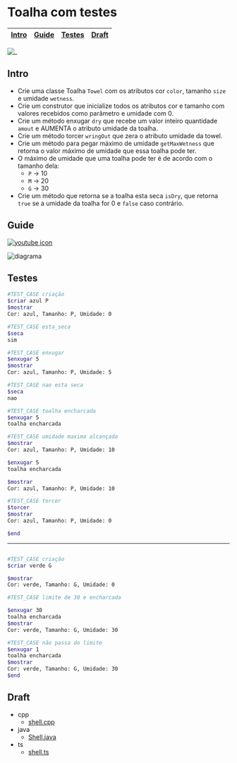 # Toalha com testes

<!-- toch -->
[Intro](#intro) | [Guide](#guide) | [Testes](#testes) | [Draft](#draft)
-- | -- | -- | --
<!-- toch -->

![_](https://raw.githubusercontent.com/qxcodepoo/arcade/master/base/enxugar/cover.jpg)

## Intro

- Crie uma classe Toalha `Towel` com os atributos cor `color`, tamanho `size` e umidade `wetness`.
- Crie um construtor que inicialize todos os atributos cor e tamanho com valores recebidos como parâmetro e umidade com 0.
- Crie um método enxugar `dry` que recebe um valor inteiro quantidade `amout` e AUMENTA o atributo umidade da toalha.
- Crie um método torcer `wringOut` que zera o atributo umidade da towel.
- Crie um método para pegar máximo de umidade `getMaxWetness` que retorna o valor máximo de umidade que essa toalha pode ter.
- O máximo de umidade que uma toalha pode ter é de acordo com o tamanho dela:
  - `P` -> 10
  - `M` -> 20
  - `G` -> 30
- Crie um método que retorna se a toalha esta seca `isDry`, que retorna `true` se a umidade da toalha for 0 e `false` caso contrário.

## Guide

[![youtube icon](https://raw.githubusercontent.com/qxcodepoo/arcade/master/base/enxugar/../youguide.png)](https://youtu.be/S956ep2PSzI?si=q9IYxafhWjaDVHTp)

![diagrama](https://raw.githubusercontent.com/qxcodepoo/arcade/master/base/enxugar/diagrama.png)

## Testes

```bash
#TEST_CASE criação
$criar azul P
$mostrar
Cor: azul, Tamanho: P, Umidade: 0

#TEST_CASE esta_seca
$seca
sim

#TEST_CASE enxugar
$enxugar 5
$mostrar
Cor: azul, Tamanho: P, Umidade: 5

#TEST_CASE nao esta seca
$seca
nao

#TEST_CASE toalha encharcada
$enxugar 5
toalha encharcada

#TEST_CASE umidade maxima alcançada
$mostrar
Cor: azul, Tamanho: P, Umidade: 10

$enxugar 5
toalha encharcada

$mostrar
Cor: azul, Tamanho: P, Umidade: 10

#TEST_CASE torcer
$torcer
$mostrar
Cor: azul, Tamanho: P, Umidade: 0

$end

```

---

```bash

#TEST_CASE criação
$criar verde G

$mostrar
Cor: verde, Tamanho: G, Umidade: 0

#TEST_CASE limite de 30 e encharcada

$enxugar 30
toalha encharcada
$mostrar
Cor: verde, Tamanho: G, Umidade: 30

#TEST_CASE não passa do limite
$enxugar 1
toalha encharcada
$mostrar
Cor: verde, Tamanho: G, Umidade: 30
$end
```

## Draft

<!-- links .cache/draft -->
- cpp
  - [shell.cpp](https://github.com/qxcodepoo/arcade/blob/master/base/enxugar/.cache/draft/cpp/shell.cpp)
- java
  - [Shell.java](https://github.com/qxcodepoo/arcade/blob/master/base/enxugar/.cache/draft/java/Shell.java)
- ts
  - [shell.ts](https://github.com/qxcodepoo/arcade/blob/master/base/enxugar/.cache/draft/ts/shell.ts)
<!-- links -->
